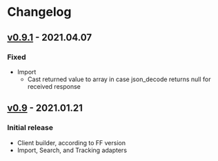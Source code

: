 # Changelog
## [v0.9.1] - 2021.04.07
### Fixed
- Import
    - Cast returned value to array in case json_decode returns null for received response

## [v0.9] - 2021.01.21
### Initial release
- Client builder, according to FF version
- Import, Search, and Tracking adapters

[v0.9]:     https://github.com/FACT-Finder-Web-Components/php-communication-sdk/releases/tag/v0.9
[v0.9.1]:   https://github.com/FACT-Finder-Web-Components/php-communication-sdk/releases/tag/v0.9.1
